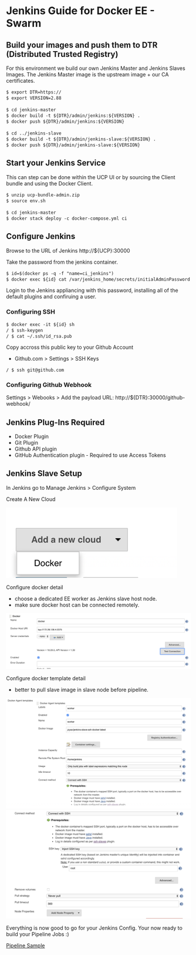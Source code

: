 # Jenkins Guide for Docker EE - Swarm


## Build your images and push them to DTR (Distributed Trusted Registry)

For this environment we build our own Jenkins Master and Jenkins Slaves Images. The Jenkins Master image is the upstream image + our CA certificates.


```
$ export DTR=https://
$ export VERSION=2.88

$ cd jenkins-master
$ docker build -t ${DTR}/admin/jenkins:${VERSION} .
$ docker push ${DTR}/admin/jenkins:${VERSION} 

$ cd ../jenkins-slave
$ docker build -t ${DTR}/admin/jenkins-slave:${VERSION} .
$ docker push ${DTR}/admin/jenkins-slave:${VERSION}
```

## Start your Jenkins Service

This can step can be done within the UCP UI or by sourcing the Client bundle and using the Docker Client.

```
$ unzip ucp-bundle-admin.zip
$ source env.sh

$ cd jenkins-master
$ docker stack deploy -c docker-compose.yml ci
```

## Configure Jenkins

Browse to the URL of Jenkins http://${UCP}:30000

Take the password from the jenkins container.

```
$ id=$(docker ps -q -f "name=ci_jenkins") 
$ docker exec ${id} cat /var/jenkins_home/secrets/initialAdminPassword
```

Login to the Jenkins appliancing with this password, installing all of the default plugins and confiruing a user.

### Configuring SSH

```
$ docker exec -it ${id} sh
/ $ ssh-keygen
/ $ cat ~/.ssh/id_rsa.pub
```

Copy accross this public key to your Github Account

- Github.com > Settings > SSH Keys


```
/ $ ssh git@github.com
```

### Configuring Github Webhook

Settings > Webooks > Add the payload URL: http://${DTR}:30000/github-webhook/


## Jenkins Plug-Ins Required

- Docker Plugin 
- Git Plugin
- Github API plugin
- GitHub Authentication plugin - Required to use Access Tokens

## Jenkins Slave Setup

In Jenkins go to Manage Jenkins > Configure System 

Create A New Cloud

![cloud](/jenkins/images/5.png?raw=true "Add a new cloud")

Configure docker detail

* choose a dedicated EE worker as Jenkins slave host node. 
* make sure docker host can be connected remotely.

![configure](/jenkins/images/4.png?raw=true "configure cloud detail")

Configure docker template detail

* better to pull slave image in slave node before pipeline.

![configure template](/jenkins/images/2.png?raw=true "configure template detail")
![configure template](/jenkins/images/1.png?raw=true "configure template detail")


Everything is now good to go for your Jenkins Config. 
Your now ready to build your Pipeline Jobs :)

[Pipeline Sample](Pipeline.md)
